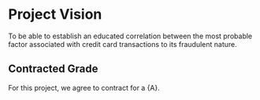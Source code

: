# Project Vision
To be able to establish an educated correlation between the most probable factor associated with credit card transactions to its fraudulent nature. 



## Contracted Grade

For this project, we agree to contract for a {A}.
